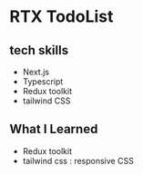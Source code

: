 # RTX TodoList

## tech skills

- Next.js
- Typescript
- Redux toolkit
- tailwind CSS

## What I Learned

- Redux toolkit
- tailwind css : responsive CSS
